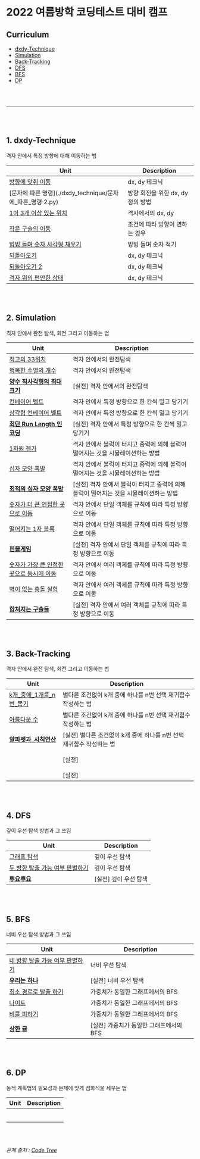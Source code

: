 
# 2022 여름방학 코딩테스트 대비 캠프


## Curriculum

- [dxdy-Technique](#1._dxdy-Technique)
- [Simulation](#2._Simulation)
- [Back-Tracking](#3._Back-Tracking)
- [DFS](#4._DFS)
- [BFS](#5._BFS)
- [DP](#6._DP)
  
<br/><br/>
  
------------------
  
<br/><br/>
  
## 1. dxdy-Technique

격자 안에서 특정 방향에 대해 이동하는 법

| Unit | Description |
|--------------- |--------------------- |
|[방향에 맞춰 이동](./dxdy_technique/방향에_맞춰_이동.py)|dx, dy 테크닉|
|[문자에 따른 명령](./dxdy_technique/문자에_따른_명령 2.py)|방향 회전을 위한 dx, dy 정의 방법|
|[1이 3개 이상 있는 위치](./dxdy_technique/1이_3개_이상_있는_위치.py)|격자에서의 dx, dy|
|[작은 구슬의 이동](./dxdy_technique/작은_구슬의_이동.py)|조건에 따라 방향이 변하는 경우|
|[빙빙 돌며 숫자 사각형 채우기](./dxdy_technique/빙빙_돌며_숫자_사각형_채우기.py)|빙빙 돌며 숫자 적기|
|[되돌아오기](./dxdy_technique/되돌아오기.py)|dx, dy 테크닉|
|[되돌아오기 2](./dxdy_technique/되돌아오기2.py)|dx, dy 테크닉|
|[격자 위의 편안한 상태](./dxdy_technique/격자_위의_편안한_상태.py)|dx, dy 테크닉|
  
<br/><br/>
  

## 2. Simulation

격자 안에서 완전 탐색, 회전 그리고 이동하는 법

| Unit | Description |
|--------------- | ---------------------------------- |
|[최고의 33위치](./simulation/최고의_33위치.py)|격자 안에서의 완전탐색|
|[행복한 수열의 개수](./simulation/행복한_수열의_개수_2.py)|격자 안에서의 완전탐색|
|**[양수 직사각형의 최대 크기](./simulation/양수_직사각형의_최대_크기.py)**|[실전] 격자 안에서의 완전탐색|
|[컨베이어 벨트](./simulation/컨베이어_벨트_배열ver.py)|격자 안에서 특정 방향으로 한 칸씩 밀고 당기기|
|[삼각형 컨베이어 벨트](./simulation/삼각형_컨베이어_벨트.py)|격자 안에서 특정 방향으로 한 칸씩 밀고 당기기|
|**[최단 Run Length 인코딩](./simulation/최단_Run_Length_인코딩.py)**|[실전] 격자 안에서 특정 방향으로 한 칸씩 밀고 당기기|
|[1차원 젠가](./simulation/1차원_젠가.py)|격자 안에서 블럭이 터지고 중력에 의해 블럭이 떨어지는 것을 시뮬레이션하는 방법|
|[십자 모양 폭발](./simulation/십자_모양_폭발.py)|격자 안에서 블럭이 터지고 중력에 의해 블럭이 떨어지는 것을 시뮬레이션하는 방법|
|**[최적의 십자 모양 폭발](./simulation/최적의_십자_모양_폭발.py)**|[실전] 격자 안에서 블럭이 터지고 중력에 의해 블럭이 떨어지는 것을 시뮬레이션하는 방법|
|[숫자가 더 큰 인접한 곳으로 이동](./simulation/숫자가_더_큰_인접한_곳으로_이동.cpp)|격자 안에서 단일 객체를 규칙에 따라 특정 방향으로 이동|
|[떨어지는 1자 블록](./simulation/떨어지는_1자_블록.py)|격자 안에서 단일 객체를 규칙에 따라 특정 방향으로 이동|
|**[핀볼게임](./simulation/핀볼게임.cpp)**|[실전] 격자 안에서 단일 객체를 규칙에 따라 특정 방향으로 이동|
|[숫자가 가장 큰 인접한 곳으로 동시에 이동](./simulation/숫자가_가장_큰_인접한_곳으로_동시에_이동.py)|격자 안에서 여러 객체를 규칙에 따라 특정 방향으로 이동|
|[벽이 없는 충돌 실험](./simulation/벽이_없는_충돌_실험.py)|격자 안에서 여러 객체를 규칙에 따라 특정 방향으로 이동|
|**[합쳐지는 구슬들](./simulation/합쳐지는_구슬들.cpp)**|[실전] 격자 안에서 여러 객체를 규칙에 따라 특정 방향으로 이동|
  
<br/><br/>
  
## 3. Back-Tracking

격자 안에서 완전 탐색, 회전 그리고 이동하는 법

| Unit | Description |
|--------------- | ---------------------------------- |
|[k개_중에_1개를_n번_뽑기](./backtracking/k개_중에_1개를_n번_뽑기.cpp)|별다른 조건없이 k개 중에 하나를 n번 선택 재귀함수 작성하는 법|
|[아름다운 수](./backtracking/아름다운_수.cpp)|별다른 조건없이 k개 중에 하나를 n번 선택 재귀함수 작성하는 법|
|**[알파벳과_사칙연산](./backtracking/알파벳과_사칙연산.cpp)**|[실전] 별다른 조건없이 k개 중에 하나를 n번 선택 재귀함수 작성하는 법|
|[]()||
|[]()||
|**[]()**|[실전] |
|[]()||
|[]()||
|**[]()**|[실전] |
  
<br/><br/>
  
## 4. DFS

깊이 우선 탐색 방법과 그 쓰임

| Unit | Description |
|--------------- | ---------------------------------- |
|[그래프 탐색](./DFS/그래프_탐색.cpp)|깊이 우선 탐색|
|[두 방향 탈출 가능 여부 판별하기](./DFS/두_방향_탈출_가능_여부_판별하기.cpp)|깊이 우선 탐색|
|**[뿌요뿌요](./DFS/뿌요뿌요.cpp)**|[실전] 깊이 우선 탐색|
  
<br/><br/>
  
## 5. BFS

너비 우선 탐색 방법과 그 쓰임

| Unit | Description |
|--------------- | ---------------------------------- |
|[네 방향 탈출 가능 여부 판별하기](./BFS/네_방향_탈출_가능_여부_판별하기.cpp)|너비 우선 탐색|
|**[우리는 하나](./BFS/우리는_하나.cpp)**|[실전] 너비 우선 탐색|
|[최소 경로로 탈출 하기](./BFS/최소_경로로_탈출_하기.cpp)|가중치가 동일한 그래프에서의 BFS|
|[나이트](./BFS)|가중치가 동일한 그래프에서의 BFS|
|[비를 피하기](./BFS)|가중치가 동일한 그래프에서의 BFS|
|**[상한 귤](./BFS/상한_귤.cpp)**|[실전] 가중치가 동일한 그래프에서의 BFS|
  
<br/><br/>
  
## 6. DP

동적 계획법의 필요성과 문제에 맞게 점화식을 세우는 법

| Unit | Description |
|--------------- | ---------------------------------- |
|**[]()**||
|**[]()**||
|**[]()**||
|**[]()**||
|**[]()**||
|**[]()**||
  
<br/><br/>
  
*문제 출처 : [Code Tree](https://www.codetree.ai/)*
